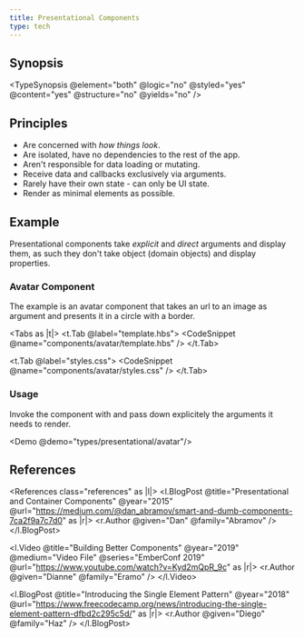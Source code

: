 ```yaml
---
title: Presentational Components
type: tech
---
```


## Synopsis

<TypeSynopsis @element="both" @logic="no" @styled="yes" @content="yes" @structure="no" @yields="no" />

## Principles

- Are concerned with _how things look_.
- Are isolated, have no dependencies to the rest of the app.
- Aren't responsible for data loading or mutating.
- Receive data and callbacks exclusively via arguments.
- Rarely have their own state - can only be UI state.
- Render as minimal elements as possible.

## Example

Presentational components take _explicit_ and _direct_ arguments and display them, as
such they don't take object (domain objects) and display properties.

### Avatar Component

The example is an avatar component that takes an url to an image as argument and
presents it in a circle with a border.

<Tabs as |t|>
<t.Tab @label="template.hbs">
<CodeSnippet @name="components/avatar/template.hbs" />
</t.Tab>

<t.Tab @label="styles.css">
<CodeSnippet @name="components/avatar/styles.css" />
</t.Tab>
</Tabs>

### Usage

Invoke the component with and pass down explicitely the arguments it needs to render.

<Demo @demo="types/presentational/avatar"/>

## References

<References class="references" as |l|>
<l.BlogPost @title="Presentational and Container Components" @year="2015"
@url="https://medium.com/@dan_abramov/smart-and-dumb-components-7ca2f9a7c7d0" as |r|>
<r.Author @given="Dan" @family="Abramov" />
</l.BlogPost>

<l.Video @title="Building Better Components" @year="2019" @medium="Video
File" @series="EmberConf 2019" @url="https://www.youtube.com/watch?v=Kyd2mQpR_9c" as |r|>
<r.Author @given="Dianne" @family="Eramo" />
</l.Video>

<l.BlogPost @title="Introducing the Single Element Pattern" @year="2018"
@url="https://www.freecodecamp.org/news/introducing-the-single-element-pattern-dfbd2c295c5d/" as |r|>
<r.Author @given="Diego" @family="Haz" />
</l.BlogPost>
</References>
